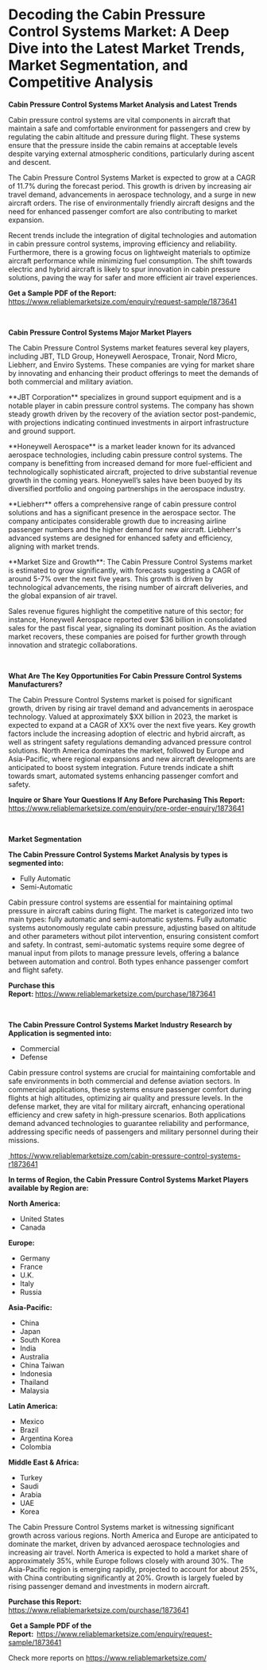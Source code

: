 <p><h1>Decoding the Cabin Pressure Control Systems Market: A Deep Dive into the Latest Market Trends, Market Segmentation, and Competitive Analysis</h1></p><p><strong>Cabin Pressure Control Systems Market Analysis and Latest Trends</strong></p>
<p><p>Cabin pressure control systems are vital components in aircraft that maintain a safe and comfortable environment for passengers and crew by regulating the cabin altitude and pressure during flight. These systems ensure that the pressure inside the cabin remains at acceptable levels despite varying external atmospheric conditions, particularly during ascent and descent.</p><p>The Cabin Pressure Control Systems Market is expected to grow at a CAGR of 11.7% during the forecast period. This growth is driven by increasing air travel demand, advancements in aerospace technology, and a surge in new aircraft orders. The rise of environmentally friendly aircraft designs and the need for enhanced passenger comfort are also contributing to market expansion. </p><p>Recent trends include the integration of digital technologies and automation in cabin pressure control systems, improving efficiency and reliability. Furthermore, there is a growing focus on lightweight materials to optimize aircraft performance while minimizing fuel consumption. The shift towards electric and hybrid aircraft is likely to spur innovation in cabin pressure solutions, paving the way for safer and more efficient air travel experiences.</p></p>
<p><strong>Get a Sample PDF of the Report:&nbsp;</strong> <a href="https://www.reliablemarketsize.com/enquiry/request-sample/1873641?utm_campaign=3367&utm_medium=2&utm_source=Github&utm_content=ia&utm_term=08042025&utm_id=cabin-pressure-control-systems">https://www.reliablemarketsize.com/enquiry/request-sample/1873641</a></p>
<p>&nbsp;</p>
<p><strong>Cabin Pressure Control Systems Major Market Players</strong></p>
<p><p>The Cabin Pressure Control Systems market features several key players, including JBT, TLD Group, Honeywell Aerospace, Tronair, Nord Micro, Liebherr, and Enviro Systems. These companies are vying for market share by innovating and enhancing their product offerings to meet the demands of both commercial and military aviation.</p><p>**JBT Corporation** specializes in ground support equipment and is a notable player in cabin pressure control systems. The company has shown steady growth driven by the recovery of the aviation sector post-pandemic, with projections indicating continued investments in airport infrastructure and ground support.</p><p>**Honeywell Aerospace** is a market leader known for its advanced aerospace technologies, including cabin pressure control systems. The company is benefitting from increased demand for more fuel-efficient and technologically sophisticated aircraft, projected to drive substantial revenue growth in the coming years. Honeywell’s sales have been buoyed by its diversified portfolio and ongoing partnerships in the aerospace industry.</p><p>**Liebherr** offers a comprehensive range of cabin pressure control solutions and has a significant presence in the aerospace sector. The company anticipates considerable growth due to increasing airline passenger numbers and the higher demand for new aircraft. Liebherr's advanced systems are designed for enhanced safety and efficiency, aligning with market trends.</p><p>**Market Size and Growth**: The Cabin Pressure Control Systems market is estimated to grow significantly, with forecasts suggesting a CAGR of around 5-7% over the next five years. This growth is driven by technological advancements, the rising number of aircraft deliveries, and the global expansion of air travel.</p><p>Sales revenue figures highlight the competitive nature of this sector; for instance, Honeywell Aerospace reported over $36 billion in consolidated sales for the past fiscal year, signaling its dominant position. As the aviation market recovers, these companies are poised for further growth through innovation and strategic collaborations.</p></p>
<p>&nbsp;</p>
<p><strong>What Are The Key Opportunities For Cabin Pressure Control Systems Manufacturers?</strong></p>
<p><p>The Cabin Pressure Control Systems market is poised for significant growth, driven by rising air travel demand and advancements in aerospace technology. Valued at approximately $XX billion in 2023, the market is expected to expand at a CAGR of XX% over the next five years. Key growth factors include the increasing adoption of electric and hybrid aircraft, as well as stringent safety regulations demanding advanced pressure control solutions. North America dominates the market, followed by Europe and Asia-Pacific, where regional expansions and new aircraft developments are anticipated to boost system integration. Future trends indicate a shift towards smart, automated systems enhancing passenger comfort and safety.</p></p>
<p><strong>Inquire or Share Your Questions If Any Before Purchasing This Report:</strong> <a href="https://www.reliablemarketsize.com/enquiry/pre-order-enquiry/1873641?utm_campaign=3367&utm_medium=2&utm_source=Github&utm_content=ia&utm_term=08042025&utm_id=cabin-pressure-control-systems">https://www.reliablemarketsize.com/enquiry/pre-order-enquiry/1873641</a></p>
<p>&nbsp;</p>
<p><strong>Market Segmentation</strong></p>
<p><strong>The Cabin Pressure Control Systems Market Analysis by types is segmented into:</strong></p>
<p><ul><li>Fully Automatic</li><li>Semi-Automatic</li></ul></p>
<p><p>Cabin pressure control systems are essential for maintaining optimal pressure in aircraft cabins during flight. The market is categorized into two main types: fully automatic and semi-automatic systems. Fully automatic systems autonomously regulate cabin pressure, adjusting based on altitude and other parameters without pilot intervention, ensuring consistent comfort and safety. In contrast, semi-automatic systems require some degree of manual input from pilots to manage pressure levels, offering a balance between automation and control. Both types enhance passenger comfort and flight safety.</p></p>
<p><strong>Purchase this Report:&nbsp;</strong><a href="https://www.reliablemarketsize.com/purchase/1873641?utm_campaign=3367&utm_medium=2&utm_source=Github&utm_content=ia&utm_term=08042025&utm_id=cabin-pressure-control-systems">https://www.reliablemarketsize.com/purchase/1873641</a></p>
<p>&nbsp;</p>
<p><strong>The Cabin Pressure Control Systems Market Industry Research by Application is segmented into:</strong></p>
<p><ul><li>Commercial</li><li>Defense</li></ul></p>
<p><p>Cabin pressure control systems are crucial for maintaining comfortable and safe environments in both commercial and defense aviation sectors. In commercial applications, these systems ensure passenger comfort during flights at high altitudes, optimizing air quality and pressure levels. In the defense market, they are vital for military aircraft, enhancing operational efficiency and crew safety in high-pressure scenarios. Both applications demand advanced technologies to guarantee reliability and performance, addressing specific needs of passengers and military personnel during their missions.</p></p>
<p><a href="https://www.reliablemarketsize.com/cabin-pressure-control-systems-r1873641?utm_campaign=3367&utm_medium=2&utm_source=Github&utm_content=ia&utm_term=08042025&utm_id=cabin-pressure-control-systems">&nbsp;https://www.reliablemarketsize.com/cabin-pressure-control-systems-r1873641</a></p>
<p><strong>In terms of Region, the Cabin Pressure Control Systems Market Players available by Region are:</strong></p>
<p>
    <p> <strong> North America: </strong>
        <ul>
            <li>United States</li>
            <li>Canada</li>
        </ul>
        </p> 
    <p> <strong> Europe: </strong>
        <ul>
            <li>Germany</li>
            <li>France</li>
            <li>U.K.</li>
            <li>Italy</li>
            <li>Russia</li>
        </ul>
        </p> 
    <p> <strong> Asia-Pacific: </strong>
        <ul>
            <li>China</li>
            <li>Japan</li>
            <li>South Korea</li>
            <li>India</li>
            <li>Australia</li>
            <li>China Taiwan</li>
            <li>Indonesia</li>
            <li>Thailand</li>
            <li>Malaysia</li>
        </ul>
        </p> 
    <p> <strong> Latin America: </strong>
        <ul>
            <li>Mexico</li>
            <li>Brazil</li>
            <li>Argentina Korea</li>
            <li>Colombia</li>
        </ul>
        </p> 
    <p> <strong> Middle East & Africa: </strong>
        <ul>
            <li>Turkey</li>
            <li>Saudi</li>
            <li>Arabia</li>
            <li>UAE</li>
            <li>Korea</li>
        </ul>
    </p>
    </p>
<p><p>The Cabin Pressure Control Systems market is witnessing significant growth across various regions. North America and Europe are anticipated to dominate the market, driven by advanced aerospace technologies and increasing air travel. North America is expected to hold a market share of approximately 35%, while Europe follows closely with around 30%. The Asia-Pacific region is emerging rapidly, projected to account for about 25%, with China contributing significantly at 20%. Growth is largely fueled by rising passenger demand and investments in modern aircraft.</p></p>
<p><strong>Purchase this Report: </strong><a href="https://www.reliablemarketsize.com/purchase/1873641?utm_campaign=3367&utm_medium=2&utm_source=Github&utm_content=ia&utm_term=08042025&utm_id=cabin-pressure-control-systems">https://www.reliablemarketsize.com/purchase/1873641</a></p>
<p>&nbsp;<strong>Get a Sample PDF of the Report:&nbsp;&nbsp;</strong><a href="https://www.reliablemarketsize.com/enquiry/request-sample/1873641?utm_campaign=3367&utm_medium=2&utm_source=Github&utm_content=ia&utm_term=08042025&utm_id=cabin-pressure-control-systems">https://www.reliablemarketsize.com/enquiry/request-sample/1873641</a></p>
<p><strong></strong></p>
<p>Check more reports on <a href="https://www.reliablemarketsize.com/?utm_campaign=3367&utm_medium=2&utm_source=Github&utm_content=ia&utm_term=08042025&utm_id=cabin-pressure-control-systems">https://www.reliablemarketsize.com/</a></p>
